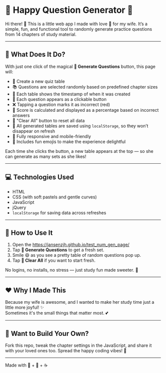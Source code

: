 # 🎀 Happy Question Generator 🎲

Hi there! 👋 This is a little web app I made with love 💖 for my wife. It’s a simple, fun, and functional tool to randomly generate practice questions from 14 chapters of study material.

---

## 🌟 What Does It Do?

With just one click of the magical **🎲 Generate Questions** button, this page will:

- 🔘 Create a new quiz table
- 📚 Questions are selected randomly based on predefined chapter sizes
- 📅 Each table shows the timestamp of when it was created
- 📌 Each question appears as a clickable button
- ❌ Tapping a question marks it as incorrect (red)
- 🎯 Score is calculated and displayed as a percentage based on incorrect answers
- 🧹 "Clear All" button to reset all data
- 💾 All generated tables are saved using `localStorage`, so they won’t disappear on refresh
- 📱 Fully responsive and mobile-friendly
- 🥰 Includes fun emojis to make the experience delightful

Each time she clicks the button, a new table appears at the top — so she can generate as many sets as she likes!

---

## 💻 Technologies Used

- HTML
- CSS (with soft pastels and gentle curves)
- JavaScript
- jQuery
- `localStorage` for saving data across refreshes

---

## 📱 How to Use It

1. Open the https://jansenzjh.github.io/test_num_gen_page/
2. Tap **🎲 Generate Questions** to get a fresh set.
3. Smile 😄 as you see a pretty table of random questions pop up.
4. Tap **🧹 Clear All** if you want to start fresh.

No logins, no installs, no stress — just study fun made sweeter. 🍭

---

## ❤️ Why I Made This

Because my wife is awesome, and I wanted to make her study time just a little more joyful! ✨  
Sometimes it's the small things that matter most. 💕

---

## 🚀 Want to Build Your Own?

Fork this repo, tweak the chapter settings in the JavaScript, and share it with your loved ones too. Spread the happy coding vibes! 🌈

---

Made with 🧠 + 💖 + ☕  
